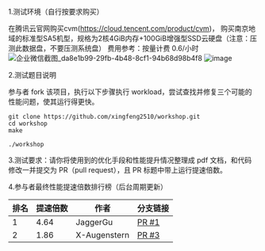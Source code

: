 1.测试环境（自行按要求购买）

在腾讯云官网购买cvm(https://cloud.tencent.com/product/cvm)，
购买南京地域的标准型SA5机型，规格为2核4GiB内存+100GiB增强型SSD云硬盘（注意：压测此数据盘，不要压测系统盘）
费用参考：按量计费 0.6/小时
![企业微信截图_da8e1b99-29fb-4b48-8cf1-94b68d98b4f8](https://github.com/user-attachments/assets/10e5a8b8-748e-4d17-b393-10d290dd17ea)
![image](https://github.com/user-attachments/assets/f74017b6-9e1c-4638-b9c0-69f3708cd07a)

2.测试题目说明

参与者 fork 该项目，执行以下步骤执行 workload，尝试查找并修复三个可能的性能问题，使其运行得更快。

```
git clone https://github.com/xingfeng2510/workshop.git
cd workshop
make

./workshop
```

3.测试要求：请你将使用到的优化手段和性能提升情况整理成 pdf 文档，和代码修改一并提交为 PR（pull request），且 PR 标题中带上运行提速倍数。

4.参与者最终性能提速倍数排行榜（后台周期更新）
<!-- RANKING_START -->
| 排名 | 提速倍数 | 作者 | 分支链接 |
|------|----------|------|--------|
| 1 |  4.64 | JaggerGu | [PR #1](https://github.com/xingfeng2510/workshop/pull/1) |
| 2 |  1.86 | X-Augenstern | [PR #3](https://github.com/xingfeng2510/workshop/pull/3) |
<!-- RANKING_END -->
